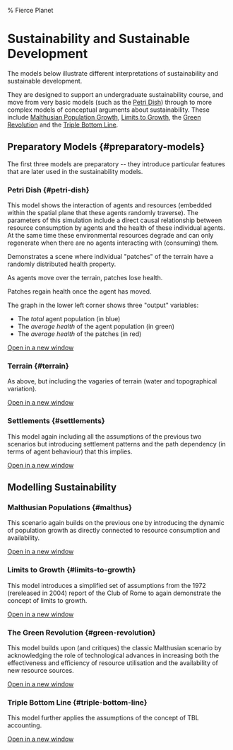 % Fierce Planet


# Sustainability and Sustainable Development

The models below illustrate different interpretations of sustainability and sustainable development. 

They are designed to support an undergraduate sustainability course, and move from very basic models (such as the [Petri Dish](#petri-dish)) through to more complex models of conceptual arguments about sustainability. These include [Malthusian Population Growth](#malthus), [Limits to Growth](#limits-to-growth), the [Green Revolution](#green-revolution) and the [Triple Bottom Line](#triple-bottom-line).




## Preparatory Models {#preparatory-models}

The first three models are preparatory -- they introduce particular features that are later used in the sustainability models.



### Petri Dish {#petri-dish}


This model shows the interaction of agents and resources (embedded
within the spatial plane that these agents randomly traverse). The
parameters of this simulation include a direct causal relationship
between resource consumption by agents and the health of these
individual agents. At the same time these environmental resources
degrade and can only regenerate when there are no agents interacting
with (consuming) them.




Demonstrates a scene where individual "patches" of the terrain have a
randomly distributed health property.


As agents move over the terrain, patches lose health.




Patches regain health once the agent has moved.


The graph in the lower left corner shows three "output" variables:

 - The *total* agent population (in blue)
 - The *average health* of the agent population (in green)
 - The *average health* of the patches (in red)


[Open in a new window](examples/sustainability/petri-dish.html)






### Terrain {#terrain}



As above, but including the vagaries of terrain (water and
topographical variation).




[Open in a new window](examples/sustainability/terrain.html)






### Settlements {#settlements}



This model again including all the assumptions of the previous two
scenarios but introducing settlement patterns and the path dependency
(in terms of agent behaviour) that this implies.




[Open in a new window](examples/sustainability/settlements.html)




## Modelling Sustainability

### Malthusian Populations {#malthus}



This scenario again builds on the previous one by
introducing the dynamic of population growth as directly connected to
resource consumption and availability.


[Open in a new window](examples/sustainability/malthus.html)




### Limits to Growth {#limits-to-growth}



This model introduces a simplified set of
assumptions from the 1972 (rereleased in 2004) report of the Club of
Rome to again demonstrate the concept of limits to growth.


[Open in a new window](examples/sustainability/limits-to-growth.html)





### The Green Revolution {#green-revolution}


This model builds upon (and critiques) the classic Malthusian
scenario by acknowledging the role of technological advances in
increasing both the effectiveness and efficiency of resource utilisation
and the availability of new resource sources.


[Open in a new window](examples/sustainability/green-revolution.html)











### Triple Bottom Line {#triple-bottom-line}



This model further applies the assumptions of the concept of TBL
accounting.



[Open in a new window](examples/sustainability/triple-bottom-line.html)






<!-- ## The 4 pillars of sustainability and the social ecology model -->



<!-- *Description:* as above it includes the assumptions of these two related
approaches to sustainability. -->









<!-- ## Uneven Development -->



<!-- *Description:* finally introduces the dynamic of geographic/spatial
inequality in terms of growth (reflecting the insights of Harvey and
development studies more generally). -->


